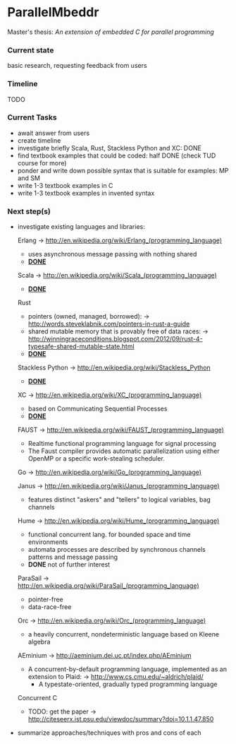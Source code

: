 ParallelMbeddr
==============

Master's thesis: *An extension of embedded C for parallel programming*

### Current state
basic research, requesting feedback from users

### Timeline
TODO

### Current Tasks
- await answer from users
- create timeline
- investigate briefly Scala, Rust, Stackless Python and XC: DONE
- find textbook examples that could be coded: half DONE (check TUD course for more)
- ponder and write down possible syntax that is suitable for examples: MP and SM
- write 1-3 textbook examples in C
- write 1-3 textbook examples in invented syntax

### Next step(s)
- investigate existing languages and libraries:

    Erlang
    → http://en.wikipedia.org/wiki/Erlang_(programming_language)
    - uses asynchronous message passing with nothing shared
    - **[DONE](https://github.com/aloifolia/ParallelMbeddr/wiki/Erlang)**

    Scala
    → http://en.wikipedia.org/wiki/Scala_(programming_language)
    - **[DONE](https://github.com/aloifolia/ParallelMbeddr/wiki/Scala)**

    Rust 
    - pointers (owned, managed, borrowed):
      → http://words.steveklabnik.com/pointers-in-rust-a-guide
    - shared mutable memory that is provably free of data races:
      → http://winningraceconditions.blogspot.com/2012/09/rust-4-typesafe-shared-mutable-state.html
    - **[DONE](https://github.com/aloifolia/ParallelMbeddr/wiki/Rust)**

    Stackless Python
    → http://en.wikipedia.org/wiki/Stackless_Python
    - **[DONE](https://github.com/aloifolia/ParallelMbeddr/wiki/StacklessPython)**

    XC
    → http://en.wikipedia.org/wiki/XC_(programming_language)
    - based on Communicating Sequential Processes
    - **[DONE](https://github.com/aloifolia/ParallelMbeddr/wiki/XC)**

    FAUST
    → http://en.wikipedia.org/wiki/FAUST_(programming_language)
    - Realtime functional programming language for signal processing
    - The Faust compiler provides automatic parallelization using either OpenMP or a specific work-stealing scheduler.

    Go
    → http://en.wikipedia.org/wiki/Go_(programming_language)

    Janus
    → http://en.wikipedia.org/wiki/Janus_(programming_language)
    - features distinct "askers" and "tellers" to logical variables, bag channels

    Hume
    → http://en.wikipedia.org/wiki/Hume_(programming_language)
    - functional concurrent lang. for bounded space and time environments
    - automata processes are described by synchronous channels patterns and message passing
    - **DONE** not of further interest

    ParaSail
    → http://en.wikipedia.org/wiki/ParaSail_(programming_language)
    - pointer-free
    - data-race-free

    Orc
    → http://en.wikipedia.org/wiki/Orc_(programming_language)
    - a heavily concurrent, nondeterministic language based on Kleene algebra

    AEminium
    → http://aeminium.dei.uc.pt/index.php/AEminium
    - A concurrent-by-default programming language, implemented as an extension to Plaid:
      → http://www.cs.cmu.edu/~aldrich/plaid/
      - A typestate-oriented, gradually typed programming language

    Concurrent C
    - TODO: get the paper
    → http://citeseerx.ist.psu.edu/viewdoc/summary?doi=10.1.1.47.850
      
- summarize approaches/techniques with pros and cons of each
